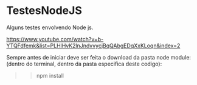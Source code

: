# TestesNodeJS

Alguns testes envolvendo Node js.

https://www.youtube.com/watch?v=b-YTQFdfemk&list=PLHlHvK2lnJndvvycjBqQAbgEDqXxKLoqn&index=2

Sempre antes de iniciar deve ser feita o download da pasta node module:
(dentro do terminal, dentro da pasta especifica deste codigo):

> > npm install
